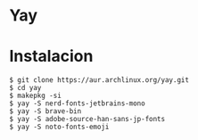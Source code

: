 # Yay

# Instalacion

```console
$ git clone https://aur.archlinux.org/yay.git
$ cd yay
$ makepkg -si
$ yay -S nerd-fonts-jetbrains-mono
$ yay -S brave-bin
$ yay -S adobe-source-han-sans-jp-fonts
$ yay -S noto-fonts-emoji
```
